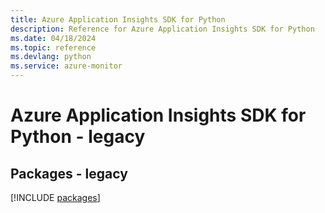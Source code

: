 ```yaml
---
title: Azure Application Insights SDK for Python
description: Reference for Azure Application Insights SDK for Python
ms.date: 04/18/2024
ms.topic: reference
ms.devlang: python
ms.service: azure-monitor
---
```

# Azure Application Insights SDK for Python - legacy
## Packages - legacy
[!INCLUDE [packages](application-insights-index.md)]